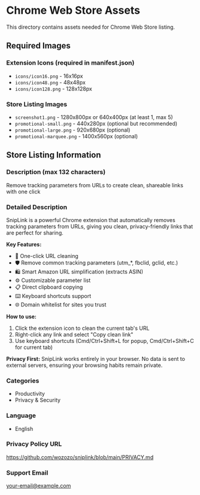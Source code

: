 # Chrome Web Store Assets

This directory contains assets needed for Chrome Web Store listing.

## Required Images

### Extension Icons (required in manifest.json)
- `icons/icon16.png` - 16x16px
- `icons/icon48.png` - 48x48px  
- `icons/icon128.png` - 128x128px

### Store Listing Images
- `screenshot1.png` - 1280x800px or 640x400px (at least 1, max 5)
- `promotional-small.png` - 440x280px (optional but recommended)
- `promotional-large.png` - 920x680px (optional)
- `promotional-marquee.png` - 1400x560px (optional)

## Store Listing Information

### Description (max 132 characters)
Remove tracking parameters from URLs to create clean, shareable links with one click

### Detailed Description
SnipLink is a powerful Chrome extension that automatically removes tracking parameters from URLs, giving you clean, privacy-friendly links that are perfect for sharing.

**Key Features:**
- 🔗 One-click URL cleaning
- 🛡️ Remove common tracking parameters (utm_*, fbclid, gclid, etc.)
- 🛍️ Smart Amazon URL simplification (extracts ASIN)
- ⚙️ Customizable parameter list
- 📋 Direct clipboard copying
- ⌨️ Keyboard shortcuts support
- 🌐 Domain whitelist for sites you trust

**How to use:**
1. Click the extension icon to clean the current tab's URL
2. Right-click any link and select "Copy clean link"
3. Use keyboard shortcuts (Cmd/Ctrl+Shift+L for popup, Cmd/Ctrl+Shift+C for current tab)

**Privacy First:**
SnipLink works entirely in your browser. No data is sent to external servers, ensuring your browsing habits remain private.

### Categories
- Productivity
- Privacy & Security

### Language
- English

### Privacy Policy URL
https://github.com/wozozo/sniplink/blob/main/PRIVACY.md

### Support Email
your-email@example.com